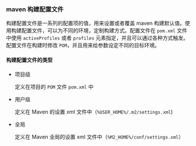 ### maven 构建配置文件

构建配置文件是一系列的配置项的值，用来设置或者覆盖 maven 构建默认值。使用构建配置文件，可以为不同的环境，定制构建方式。配置文件在 `pom.xml` 文件中使用 `activeProfiles` 或者 `profiles` 元素指定，并且可以通过各种方式触发。配置文件在构建时修改 `POM`，并且用来给参数设定不同的目标环境。

#### 构建配置文件的类型

* 项目级

  定义在项目的 `POM` 文件  `pom.xml` 中

* 用户级

  定义在 Maven 的设置 xml 文件中（`%USER_HOME%/.m2/settings.xml`)

* 全局

  定义在 Maven 全局的设置 xml 文件中（`%M2_HOME%/conf/settings.xml`）

  

